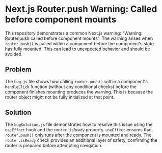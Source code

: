 # Next.js Router.push Warning: Called before component mounts

This repository demonstrates a common Next.js warning: "Warning: Router.push called before component mounts".  The warning arises when `router.push()` is called within a component before the component's state has fully mounted.  This can lead to unexpected behavior and should be avoided.

## Problem

The `bug.js` file shows how calling `router.push()` within a component's `handleClick` function (without any conditional checks) before the component finishes mounting produces the warning. This is because the router object might not be fully initialized at that point.

## Solution

The `bugSolution.js` file demonstrates how to resolve this issue using the `useEffect` hook and the `router.isReady` property. `useEffect` ensures that `router.push()` only runs after the component is mounted and ready. The `router.isReady` check provides an additional layer of safety, confirming the router is prepared before attempting navigation.